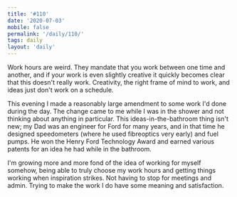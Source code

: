```yaml
---
title: '#110'
date: '2020-07-03'
mobile: false
permalink: '/daily/110/'
tags: daily
layout: 'daily'
---
```


Work hours are weird. They mandate that you work between one time and another, and if your work is even slightly creative it quickly becomes clear that this doesn't really work. Creativity, the right frame of mind to work, and ideas just don't work on a schedule.

This evening I made a reasonably large amendment to some work I'd done during the day. The change came to me while I was in the shower and not thinking about anything in particular. This ideas-in-the-bathroom thing isn't new; my Dad was an engineer for Ford for many years, and in that time he designed speedometers (where he used fibreoptics very early) and fuel pumps. He won the Henry Ford Technology Award and earned various patents for an idea he had while in the bathroom.

I'm growing more and more fond of the idea of working for myself somehow, being able to truly choose my work hours and getting things working when inspiration strikes. Not having to stop for meetings and admin. Trying to make the work I do have some meaning and satisfaction.
